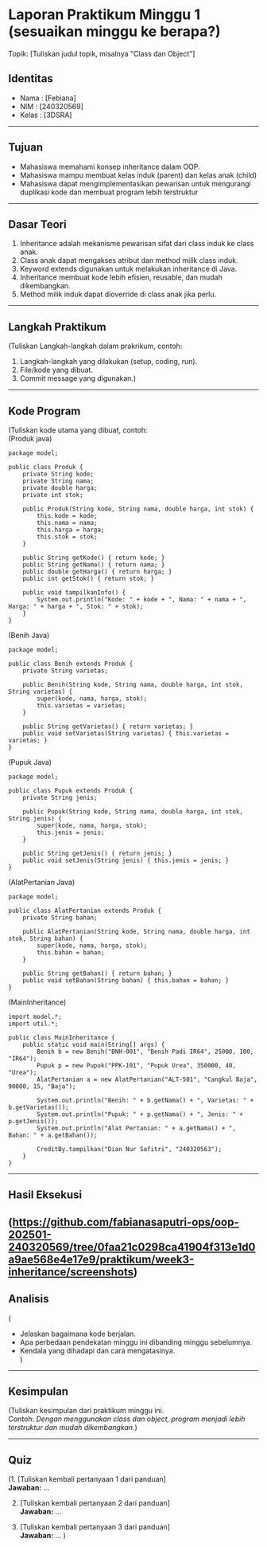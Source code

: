 # Laporan Praktikum Minggu 1 (sesuaikan minggu ke berapa?)
Topik: [Tuliskan judul topik, misalnya "Class dan Object"]

## Identitas
- Nama  : [Febiana]
- NIM   : [240320569]
- Kelas : [3DSRA]

---

## Tujuan
- Mahasiswa memahami konsep inheritance dalam OOP.
- Mahasiswa mampu membuat kelas induk (parent) dan kelas anak (child)
- Mahasiswa dapat mengimplementasikan pewarisan untuk mengurangi duplikasi kode dan membuat program lebih terstruktur
  
---

## Dasar Teori
1. Inheritance adalah mekanisme pewarisan sifat dari class induk ke class anak.
2. Class anak dapat mengakses atribut dan method milik class induk.
3. Keyword extends digunakan untuk melakukan inheritance di Java.
4. Inheritance membuat kode lebih efisien, reusable, dan mudah dikembangkan.
5. Method milik induk dapat dioverride di class anak jika perlu.

---

## Langkah Praktikum
(Tuliskan Langkah-langkah dalam prakrikum, contoh:
1. Langkah-langkah yang dilakukan (setup, coding, run).  
2. File/kode yang dibuat.  
3. Commit message yang digunakan.)

---

## Kode Program
(Tuliskan kode utama yang dibuat, contoh:  
(Produk java)
``` 
package model;

public class Produk {
    private String kode;
    private String nama;
    private double harga;
    private int stok;

    public Produk(String kode, String nama, double harga, int stok) {
        this.kode = kode;
        this.nama = nama;
        this.harga = harga;
        this.stok = stok;
    }

    public String getKode() { return kode; }
    public String getNama() { return nama; }
    public double getHarga() { return harga; }
    public int getStok() { return stok; }

    public void tampilkanInfo() {
        System.out.println("Kode: " + kode + ", Nama: " + nama + ", Harga: " + harga + ", Stok: " + stok);
    }
}

```
(Benih Java)
```
package model;

public class Benih extends Produk {
    private String varietas;

    public Benih(String kode, String nama, double harga, int stok, String varietas) {
        super(kode, nama, harga, stok);
        this.varietas = varietas;
    }

    public String getVarietas() { return varietas; }
    public void setVarietas(String varietas) { this.varietas = varietas; }
}
```
(Pupuk Java)
```
package model;

public class Pupuk extends Produk {
    private String jenis;

    public Pupuk(String kode, String nama, double harga, int stok, String jenis) {
        super(kode, nama, harga, stok);
        this.jenis = jenis;
    }

    public String getJenis() { return jenis; }
    public void setJenis(String jenis) { this.jenis = jenis; }
}
```
(AlatPertanian Java)
```
package model;

public class AlatPertanian extends Produk {
    private String bahan;

    public AlatPertanian(String kode, String nama, double harga, int stok, String bahan) {
        super(kode, nama, harga, stok);
        this.bahan = bahan;
    }

    public String getBahan() { return bahan; }
    public void setBahan(String bahan) { this.bahan = bahan; }
}
```
(MainInheritance)
```
import model.*;
import util.*;

public class MainInheritance {
    public static void main(String[] args) {
        Benih b = new Benih("BNH-001", "Benih Padi IR64", 25000, 100, "IR64");
        Pupuk p = new Pupuk("PPK-101", "Pupuk Urea", 350000, 40, "Urea");
        AlatPertanian a = new AlatPertanian("ALT-501", "Cangkul Baja", 90000, 15, "Baja");

        System.out.println("Benih: " + b.getNama() + ", Varietas: " + b.getVarietas());
        System.out.println("Pupuk: " + p.getNama() + ", Jenis: " + p.getJenis());
        System.out.println("Alat Pertanian: " + a.getNama() + ", Bahan: " + a.getBahan());

        CreditBy.tampilkan("Dian Nur Safitri", "240320563");
    }
}
```
---

## Hasil Eksekusi
(https://github.com/fabianasaputri-ops/oop-202501-240320569/tree/0faa21c0298ca41904f313e1d0a9ae568e4e17e9/praktikum/week3-inheritance/screenshots)
---

## Analisis
(
- Jelaskan bagaimana kode berjalan.  
- Apa perbedaan pendekatan minggu ini dibanding minggu sebelumnya.  
- Kendala yang dihadapi dan cara mengatasinya.  
)
---

## Kesimpulan
(Tuliskan kesimpulan dari praktikum minggu ini.  
Contoh: *Dengan menggunakan class dan object, program menjadi lebih terstruktur dan mudah dikembangkan.*)

---

## Quiz
(1. [Tuliskan kembali pertanyaan 1 dari panduan]  
   **Jawaban:** …  

2. [Tuliskan kembali pertanyaan 2 dari panduan]  
   **Jawaban:** …  

3. [Tuliskan kembali pertanyaan 3 dari panduan]  
   **Jawaban:** …  )
